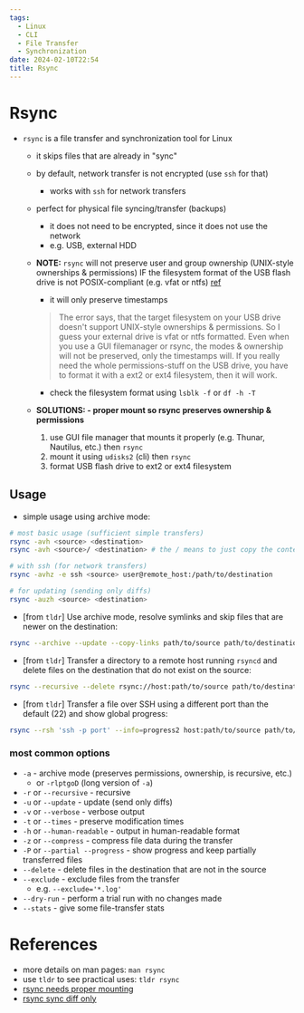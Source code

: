 ```yaml
---
tags:
  - Linux
  - CLI
  - File Transfer
  - Synchronization
date: 2024-02-10T22:54
title: Rsync
---
```

<!-- 2024-02-10-2254 (February 10, 2024 10:54 PM) -->

# Rsync
- `rsync` is a file transfer and synchronization tool for Linux
  - it skips files that are already in "sync"
  - by default, network transfer is not encrypted (use `ssh` for that)
    - works with `ssh` for network transfers
  - perfect for physical file syncing/transfer (backups)
    - it does not need to be encrypted, since it does not use the network
    - e.g. USB, external HDD
  - **NOTE:** `rsync` will not preserve user and group ownership (UNIX-style ownerships & permissions) IF the filesystem format of the USB flash drive is not POSIX-compliant (e.g. vfat or ntfs) [ref](https://www.reddit.com/r/linuxquestions/comments/slnv4q/comment/hvscc6u/?utm_source=share&utm_medium=web2x&context=3)
    - it will only preserve timestamps
    > The error says, that the target filesystem on your USB drive doesn't support UNIX-style ownerships & permissions. So I guess your external drive is vfat or ntfs formatted. Even when you use a GUI filemanager or rsync, the modes & ownership will not be preserved, only the timestamps will. If you really need the whole permissions-stuff on the USB drive, you have to format it with a ext2 or ext4 filesystem, then it will work.
    - check the filesystem format using `lsblk -f` or `df -h -T`

  - **SOLUTIONS: - proper mount so rsync preserves ownership & permissions**
    1. use GUI file manager that mounts it properly (e.g. Thunar, Nautilus, etc.) then `rsync`
    2. mount it using `udisks2` (cli) then `rsync`
    3. format USB flash drive to ext2 or ext4 filesystem

## Usage
- simple usage using archive mode:
```bash
# most basic usage (sufficient simple transfers)
rsync -avh <source> <destination>
rsync -avh <source>/ <destination> # the / means to just copy the contents of the directory

# with ssh (for network transfers)
rsync -avhz -e ssh <source> user@remote_host:/path/to/destination

# for updating (sending only diffs)
rsync -auzh <source> <destination>
```

- [from `tldr`] Use archive mode, resolve symlinks and skip files that are newer on the destination:
```bash
rsync --archive --update --copy-links path/to/source path/to/destination
```

- [from `tldr`] Transfer a directory to a remote host running `rsyncd` and delete files on the destination that do not exist on the source:
```bash
rsync --recursive --delete rsync://host:path/to/source path/to/destination
```

- [from `tldr`] Transfer a file over SSH using a different port than the default (22) and show global progress:
```bash
rsync --rsh 'ssh -p port' --info=progress2 host:path/to/source path/to/destination
```


### most common options
- `-a` - archive mode (preserves permissions, ownership, is recursive, etc.)
  - or `-rlptgoD` (long version of `-a`)
- `-r` or `--recursive` - recursive
- `-u` or `--update` - update (send only diffs)
- `-v` or `--verbose` - verbose output
- `-t` or `--times` - preserve modification times
- `-h` or `--human-readable` - output in human-readable format
- `-z` or `--compress` - compress file data during the transfer
- `-P` or `--partial --progress` - show progress and keep partially transferred files
- `--delete` - delete files in the destination that are not in the source
- `--exclude` - exclude files from the transfer
  - e.g. `--exclude='*.log'`
- `--dry-run` - perform a trial run with no changes made
- `--stats` - give some file-transfer stats

# References
- more details on man pages: `man rsync`
- use `tldr` to see practical uses: `tldr rsync`
- [rsync needs proper mounting](https://www.reddit.com/r/linuxquestions/comments/slnv4q/comment/hvscc6u/?utm_source=share&utm_medium=web2x&context=3)
- [rsync sync diff only](https://www.tecmint.com/sync-new-changed-modified-files-rsync-linux/)
